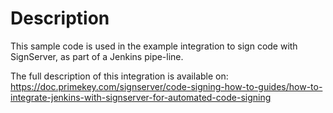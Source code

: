 # Description
This sample code is used in the example integration to sign code with SignServer, as part of a Jenkins pipe-line. 

The full description of this integration is available on:
https://doc.primekey.com/signserver/code-signing-how-to-guides/how-to-integrate-jenkins-with-signserver-for-automated-code-signing

